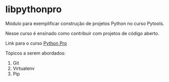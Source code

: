 # libpythonpro
Módulo para exemplificar construção de projetos Python no curso Pytools.

Nesse curso é ensinado como contribuir com projetos de código aberto.

Link para o curso [Python Pro](https://www.python.pro.br/)

Tópicos a serem abordados:
 1. Git
 2. Virtualenv
 3. Pip